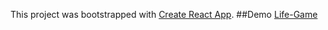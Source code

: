This project was bootstrapped with [Create React App](https://github.com/facebook/create-react-app).
##Demo
[Life-Game](https://kivilevaxenia.github.io./)